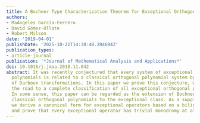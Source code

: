 ```yaml
---
title: A Bochner Type Characterization Theorem for Exceptional Orthogonal Polynomials
authors:
- MaÁngeles García-Ferrero
- David Gómez-Ullate
- Robert Milson
date: '2019-04-01'
publishDate: '2025-10-21T14:38:48.284694Z'
publication_types:
- article-journal
publication: '*Journal of Mathematical Analysis and Applications*'
doi: 10.1016/j.jmaa.2018.11.042
abstract: It was recently conjectured that every system of exceptional orthogonal
  polynomials is related to a classical orthogonal polynomial system by a sequence
  of Darboux transformations. In this paper we prove this conjecture, which paves
  the road to a complete classification of all exceptional orthogonal polynomials.
  In some sense, this paper can be regarded as the extension of Bochner's result for
  classical orthogonal polynomials to the exceptional class. As a supplementary result,
  we derive a canonical form for exceptional operators based on a bilinear formalism,
  and prove that every exceptional operator has trivial monodromy at all primary poles.
---
```

